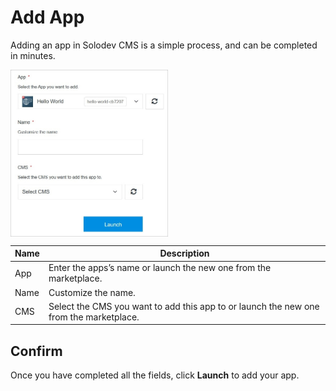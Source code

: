 # Add App

Adding an app in Solodev CMS is a simple process, and can be completed in minutes.

<img src="../../../../images/addapp.jpg" alt="addapp" style="width: 50%; display: block"></a>

**Name** | **Description** 
:--- | ---
App | Enter the apps’s name or launch the new one from the marketplace.
Name | Customize the name.
CMS | Select the CMS you want to add this app to or launch the new one from the marketplace.

## Confirm

Once you have completed all the fields, click **Launch** to add your app.
